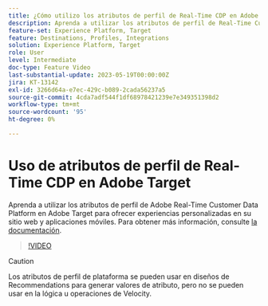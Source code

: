 ```yaml
---
title: ¿Cómo utilizo los atributos de perfil de Real-Time CDP en Adobe Target?
description: Aprenda a utilizar los atributos de perfil de Real-Time Customer Data Platform en Adobe Target para ofrecer experiencias personalizadas en su sitio web y aplicaciones móviles.
feature-set: Experience Platform, Target
feature: Destinations, Profiles, Integrations
solution: Experience Platform, Target
role: User
level: Intermediate
doc-type: Feature Video
last-substantial-update: 2023-05-19T00:00:00Z
jira: KT-13142
exl-id: 3266d64a-e7ec-429c-b089-2cada56237a5
source-git-commit: 4cda7adf544f1df68978421239e7e349351398d2
workflow-type: tm+mt
source-wordcount: '95'
ht-degree: 0%

---
```


# Uso de atributos de perfil de Real-Time CDP en Adobe Target

Aprenda a utilizar los atributos de perfil de Adobe Real-Time Customer Data Platform en Adobe Target para ofrecer experiencias personalizadas en su sitio web y aplicaciones móviles. Para obtener más información, consulte [la documentación](https://experienceleague.adobe.com/docs/target/using/integrate/integrating-with-rtcdp.html?lang=es).

>[!VIDEO](https://video.tv.adobe.com/v/3451896/?learn=on&captions=spa)

>[!CAUTION]
>
>Los atributos de perfil de plataforma se pueden usar en diseños de Recommendations para generar valores de atributo, pero no se pueden usar en la lógica u operaciones de Velocity.

